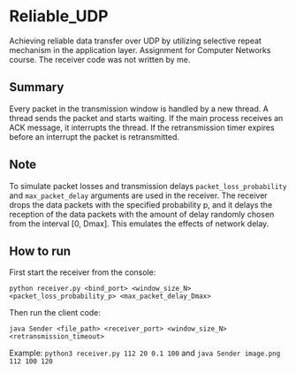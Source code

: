 # Reliable_UDP
Achieving reliable  data transfer over UDP by utilizing selective repeat mechanism in the application layer. 
Assignment for Computer Networks course. The receiver code was not written by me.

## Summary
Every packet in the transmission window is handled by a new thread. A thread sends the packet and starts waiting. 
If the main process receives an ACK message, it interrupts the thread. 
If the retransmission timer expires before an interrupt the packet is retransmitted. 

## Note
To simulate packet losses and transmission delays `packet_loss_probability` and `max_packet_delay` arguments are used in the receiver.
The receiver drops the data packets with the specified probability p, and it delays the reception of the data packets with the 
amount of delay randomly chosen from the interval [0, Dmax]. This emulates the effects of network delay. 


## How to run

First start the receiver from the console:

`python receiver.py <bind_port> <window_size_N> <packet_loss_probability_p> <max_packet_delay_Dmax>`

Then run the client code: 

`java Sender <file_path> <receiver_port> <window_size_N> <retransmission_timeout> `

Example:
`python3 receiver.py 112 20 0.1 100` and
`java Sender image.png 112 100 120`

